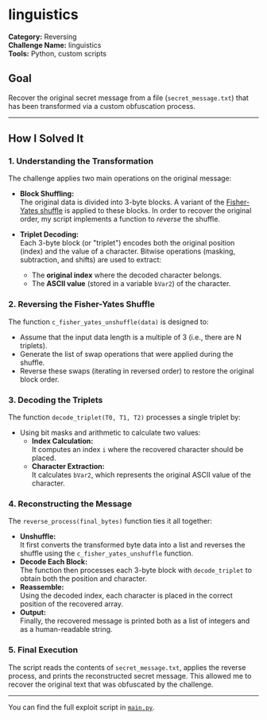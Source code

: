 # linguistics

**Category:** Reversing  
**Challenge Name:** linguistics  
**Tools:** Python, custom scripts

## Goal

Recover the original secret message from a file (`secret_message.txt`) that has been transformed via a custom obfuscation process.

---

## How I Solved It

### 1. Understanding the Transformation

The challenge applies two main operations on the original message:
- **Block Shuffling:**  
  The original data is divided into 3-byte blocks. A variant of the [Fisher-Yates shuffle](https://en.wikipedia.org/wiki/Fisher%E2%80%93Yates_shuffle) is applied to these blocks. In order to recover the original order, my script implements a function to *reverse* the shuffle.
  
- **Triplet Decoding:**  
  Each 3-byte block (or "triplet") encodes both the original position (index) and the value of a character. Bitwise operations (masking, subtraction, and shifts) are used to extract:
  - The **original index** where the decoded character belongs.
  - The **ASCII value** (stored in a variable `bVar2`) of the character.

### 2. Reversing the Fisher-Yates Shuffle

The function `c_fisher_yates_unshuffle(data)` is designed to:
- Assume that the input data length is a multiple of 3 (i.e., there are N triplets).
- Generate the list of swap operations that were applied during the shuffle.
- Reverse these swaps (iterating in reversed order) to restore the original block order.

### 3. Decoding the Triplets

The function `decode_triplet(T0, T1, T2)` processes a single triplet by:
- Using bit masks and arithmetic to calculate two values:
  - **Index Calculation:**  
    It computes an index `i` where the recovered character should be placed.
  - **Character Extraction:**  
    It calculates `bVar2`, which represents the original ASCII value of the character.

### 4. Reconstructing the Message

The `reverse_process(final_bytes)` function ties it all together:
- **Unshuffle:**  
  It first converts the transformed byte data into a list and reverses the shuffle using the `c_fisher_yates_unshuffle` function.
- **Decode Each Block:**  
  The function then processes each 3-byte block with `decode_triplet` to obtain both the position and character.
- **Reassemble:**  
  Using the decoded index, each character is placed in the correct position of the recovered array.
- **Output:**  
  Finally, the recovered message is printed both as a list of integers and as a human-readable string.

### 5. Final Execution

The script reads the contents of `secret_message.txt`, applies the reverse process, and prints the reconstructed secret message. This allowed me to recover the original text that was obfuscated by the challenge.

---

You can find the full exploit script in [`main.py`](./main.py).
